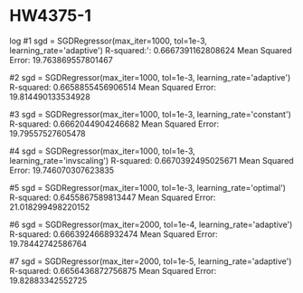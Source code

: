 # HW4375-1

log 
#1
sgd = SGDRegressor(max_iter=1000, tol=1e-3, learning_rate='adaptive')
R-squared:': 0.6667391162808624
Mean Squared Error: 19.763869557801467

#2
sgd = SGDRegressor(max_iter=1000, tol=1e-3, learning_rate='adaptive')
R-squared: 0.6658855456906514
Mean Squared Error: 19.814490133534928

#3
sgd = SGDRegressor(max_iter=1000, tol=1e-3, learning_rate='constant')
R-squared: 0.6662044904246682
Mean Squared Error: 19.79557527605478

#4
sgd = SGDRegressor(max_iter=1000, tol=1e-3, learning_rate='invscaling')
R-squared: 0.6670392495025671
Mean Squared Error: 19.746070307623835

#5
sgd = SGDRegressor(max_iter=1000, tol=1e-3, learning_rate='optimal')
R-squared: 0.6455867589813447
Mean Squared Error: 21.018299498220152

#6
sgd = SGDRegressor(max_iter=2000, tol=1e-4, learning_rate='adaptive')
R-squared: 0.6663924668932474
Mean Squared Error: 19.78442742586764

#7
sgd = SGDRegressor(max_iter=2000, tol=1e-5, learning_rate='adaptive')
R-squared: 0.6656436872756875
Mean Squared Error: 19.82883342552725

